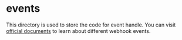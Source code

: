 # events

This directory is used to store the code for event handle. You can visit [official documents](https://docs.github.com/en/free-pro-team@latest/developers/webhooks-and-events/webhook-events-and-payloads) to learn about different webhook events.

